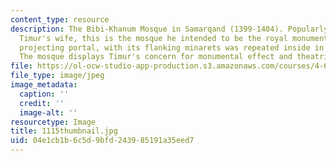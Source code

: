 ```yaml
---
content_type: resource
description: The Bibi-Khanum Mosque in Samarqand (1399-1404). Popularly named after
  Timur's wife, this is the mosque he intended to be the royal monument. Its tall
  projecting portal, with its flanking minarets was repeated inside in the qibla iwan.
  The mosque displays Timur's concern for monumental effect and theatrical arrangement.
file: https://ol-ocw-studio-app-production.s3.amazonaws.com/courses/4-614-religious-architecture-and-islamic-cultures-fall-2002/04e1cb1b6c5d9bfd243985191a35eed7_1115thumbnail.jpg
file_type: image/jpeg
image_metadata:
  caption: ''
  credit: ''
  image-alt: ''
resourcetype: Image
title: 1115thumbnail.jpg
uid: 04e1cb1b-6c5d-9bfd-2439-85191a35eed7
---
```

